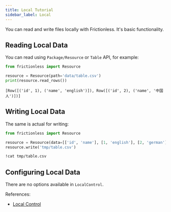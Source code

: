 ```yaml
---
title: Local Tutorial
sidebar_label: Local
---
```


You can read and write files locally with Frictionless. It's basic functionality.

## Reading Local Data

You can read using `Package/Resource` or `Table` API, for example:


```python
from frictionless import Resource

resource = Resource(path='data/table.csv')
print(resource.read_rows())
```

    [Row([('id', 1), ('name', 'english')]), Row([('id', 2), ('name', '中国人')])]


## Writing Local Data

The same is actual for writing:


```python
from frictionless import Resource

resource = Resource(data=[['id', 'name'], [1, 'english'], [2, 'german']])
resource.write('tmp/table.csv')
```

```bash
!cat tmp/table.csv
```


## Configuring Local Data

There are no options available in `LocalControl`.

References:
- [Local Control](../../references/schemes-reference.md#local)
